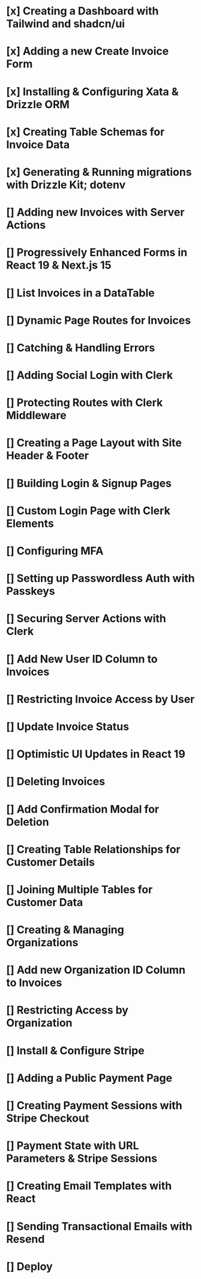 # [x] Creating a Dashboard with Tailwind and shadcn/ui

# [x] Adding a new Create Invoice Form

# [x] Installing & Configuring Xata & Drizzle ORM

# [x] Creating Table Schemas for Invoice Data

# [x] Generating & Running migrations with Drizzle Kit; dotenv

# [] Adding new Invoices with Server Actions

# [] Progressively Enhanced Forms in React 19 & Next.js 15

# [] List Invoices in a DataTable

# [] Dynamic Page Routes for Invoices

# [] Catching & Handling Errors

# [] Adding Social Login with Clerk

# [] Protecting Routes with Clerk Middleware

# [] Creating a Page Layout with Site Header & Footer

# [] Building Login & Signup Pages

# [] Custom Login Page with Clerk Elements

# [] Configuring MFA

# [] Setting up Passwordless Auth with Passkeys

# [] Securing Server Actions with Clerk

# [] Add New User ID Column to Invoices

# [] Restricting Invoice Access by User

# [] Update Invoice Status

# [] Optimistic UI Updates in React 19

# [] Deleting Invoices

# [] Add Confirmation Modal for Deletion

# [] Creating Table Relationships for Customer Details

# [] Joining Multiple Tables for Customer Data

# [] Creating & Managing Organizations

# [] Add new Organization ID Column to Invoices

# [] Restricting Access by Organization

# [] Install & Configure Stripe

# [] Adding a Public Payment Page

# [] Creating Payment Sessions with Stripe Checkout

# [] Payment State with URL Parameters & Stripe Sessions

# [] Creating Email Templates with React

# [] Sending Transactional Emails with Resend

# [] Deploy
